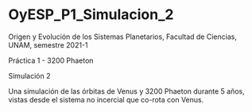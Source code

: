 # OyESP_P1_Simulacion_2
Origen y Evolución de los Sistemas Planetarios, Facultad de Ciencias, UNAM, semestre 2021-1

Práctica 1 - 3200 Phaeton

Simulación 2

Una simulación de las órbitas de Venus y 3200 Phaeton durante 5 años, vistas desde el sistema no incercial que co-rota con Venus. 
